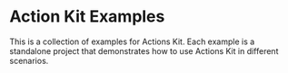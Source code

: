 # Action Kit Examples

This is a collection of examples for Actions Kit. Each example is a standalone project that demonstrates how to use Actions Kit in different scenarios.
